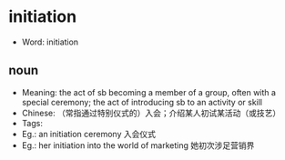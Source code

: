 # initiation

- Word: initiation

## noun

- Meaning: the act of sb becoming a member of a group, often with a special ceremony; the act of introducing sb to an activity or skill
- Chinese: （常指通过特别仪式的）入会；介绍某人初试某活动（或技艺）
- Tags: 
- Eg.: an initiation ceremony 入会仪式
- Eg.: her initiation into the world of marketing 她初次涉足营销界

